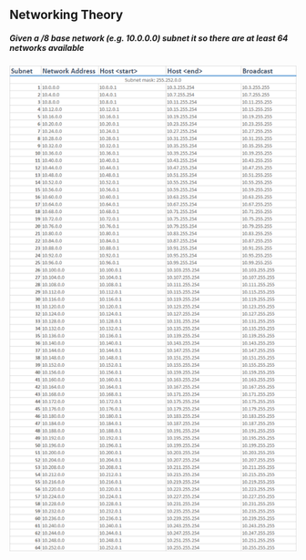 ## Networking Theory

##### Given a /8 base network (e.g. 10.0.0.0) subnet it so there are at least 64 networks available

![Subnet](./img/subnet.png)
